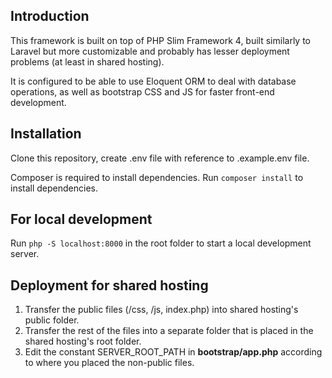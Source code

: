 ## Introduction
This framework is built on top of PHP Slim Framework 4, built similarly to Laravel but more customizable and probably has lesser deployment problems (at least in shared hosting).

It is configured to be able to use Eloquent ORM to deal with database operations, as well as bootstrap CSS and JS for faster front-end development.

## Installation
Clone this repository, create .env file with reference to .example.env file.

Composer is required to install dependencies. Run `composer install` to install dependencies.

## For local development
Run `php -S localhost:8000` in the root folder to start a local development server.

## Deployment for shared hosting
1. Transfer the public files (/css, /js, index.php) into shared hosting's public folder.
2. Transfer the rest of the files into a separate folder that is placed in the shared hosting's root folder.
3. Edit the constant SERVER_ROOT_PATH in **bootstrap/app.php** according to where you placed the non-public files.
